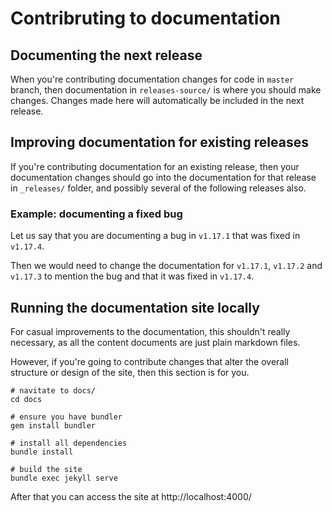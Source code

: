 # Contribruting to documentation

## Documenting the next release

When you're contributing documentation changes for code in `master` branch, then documentation in `releases-source/` is where you should make changes. Changes made here will automatically be included in the next release.


## Improving documentation for existing releases

If you're contributing documentation for an existing release, then your documentation changes should go into the documentation for that release in `_releases/` folder, and possibly several of the following releases also.


### Example: documenting a fixed bug

Let us say that you are documenting a bug in `v1.17.1` that was fixed in `v1.17.4`.

Then we would need to change the documentation for `v1.17.1`, `v1.17.2` and `v1.17.3` to mention the bug and that it was fixed in `v1.17.4`.


## Running the documentation site locally

For casual improvements to the documentation, this shouldn't really necessary, as all the content documents are just plain markdown files.

However, if you're going to contribute changes that alter the overall structure or design of the site, then this section is for you.

```shell
# navitate to docs/
cd docs

# ensure you have bundler
gem install bundler

# install all dependencies
bundle install

# build the site
bundle exec jekyll serve
```

After that you can access the site at http://localhost:4000/

